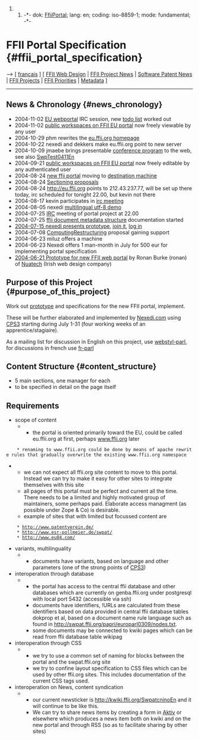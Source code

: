 1.  1.  -\*- dok: [FfiiPortal](FfiiPortal "wikilink"); lang: en; coding:
        iso-8859-1; mode: fundamental; -\*-

# FFII Portal Specification {#ffii_portal_specification}

\--\> \[ [ francais](FfiiPortalFr "wikilink") \] \[ [ FFII Web
Design](WebstylEn "wikilink") \| [ FFII Project
News](FfiiprojNewsEn "wikilink") \| [ Software Patent
News](SwpatcninoEn "wikilink") \| [ FFII
Projects](FfiiprojEn "wikilink") \| [ FFII
Priorities](FfiiprojPriorEn "wikilink") \| [
Metadata](DokDataEn "wikilink") \]

------------------------------------------------------------------------

## News & Chronology {#news_chronology}

-   2004-11-02 [ EU webportal](FfiiPortalEn "wikilink") IRC session, new
    [todo
    list](http://eu.ffii.org/workspaces/pub/intern/agenda/view "wikilink")
    worked out
-   2004-11-02 [public workspaces on FFII EU
    portal](http://eu.ffii.org/workspaces/pub/ "wikilink") now freely
    viewable by any user
-   2004-10-29 phm rewrites the [eu.ffii.org
    homepage](http://eu.ffi.org/ "wikilink")
-   2004-10-22 nexedi and dekkers make eu.ffii.org point to new server
-   2004-10-09 jmaebe brings presentable [conference
    program](http://eu.ffii.org/sections/bxl0411 "wikilink") to the web,
    see also [SwpTest0411En](SwpTest0411En "wikilink")
-   2004-09-21 [public workspaces on FFII EU
    portal](http://eu.ffii.org/workspaces/pub/ "wikilink") now freely
    editable by any authenticated user
-   2004-08-24 [ new ffii portal](FfiiPortalEn "wikilink") moving to
    [destination machine](http://eu.ffii.org/ "wikilink")
-   2004-08-24 [ Sectioning
    proposals](FfiiPortalEnSectionProposals0408En "wikilink")
-   2004-08-24 <http://eu.ffii.org> points to 212.43.237.77, will be set
    up there today, irc scheduled for tonight 22.00, but kevin not there
-   2004-08-17 kevin participates in [ irc meeting](IrcEn "wikilink")
-   2004-08-05 nexedi [multilingual utf-8
    demo](http://showroom.nexedi.org:10573/ffii.org/sections/encoding_tests "wikilink")
-   2004-07-25 [ IRC](IrcEn "wikilink") meeting of portal project at
    22.00
-   2004-07-25 [ ffii document metadata structure](DokDataEn "wikilink")
    documentation started
-   [2004-07-15 nexedi presents
    prototype](http://showroom.nexedi.org:81/ffii.org "wikilink"), [join
    it](http://showroom.nexedi.org:81/ffii.org/join_form "wikilink"),
    [log
    in](http://showroom.nexedi.org:81/ffii.org/login_form "wikilink")
-   2004-07-08
    [ComputingRestructuring](ComputingRestructuring "wikilink") proposal
    gaining support
-   2004-06-23 miluz offers a machine
-   2004-06-23 Nexedi offers 1 man-month in July for 500 eur for
    implementing portal specification
-   [2004-06-21 Prototype for new FFII web
    portal](http://www.nuatech.com/contact/web/ffii/ "wikilink") by
    Ronan Burke (ronan) of [Nuatech](http://www.nuatech.com "wikilink")
    (Irish web design company)

## Purpose of this Project {#purpose_of_this_project}

Work out [prototype](http://showroom.nexedi.org:81/ffii.org "wikilink")
and specifications for the new FFII portal, implement.

These will be further elaborated and implemented by
[Nexedi.com](http://www.nexedi.com/ "wikilink") using
[CPS3](http://zope.org/Members/nuxeo/Products/CPS3 "wikilink") starting
during July 1-31 (four working weeks of an apprentice/stagiaire).

As a mailing list for discussion in English on this project, use
[webstyl-parl](http://lists.ffii.org/mailman/listinfo/webstyl-parl/ "wikilink"),
for discussions in french use
[fr-parl](http://lists.ffii.org/mailman/listinfo/fr-parl/ "wikilink")

## Content Structure {#content_structure}

-   5 main sections, one manager for each
-   to be specified in detail on the page itself

## Requirements

-   scope of content
    -   -   the portal is oriented primarily toward the EU, could be
            called eu.ffii.org at first, perhaps www.ffii.org later

`    * renaming to www.ffii.org could be done by means of apache rewrite rules that gradually overwrite the existing www.ffii.org namespace`

-   -   we can not expect all ffii.org site content to move to this
        portal. Instead we can try to make it easy for other sites to
        integrate themselves with this site
    -   all pages of this portal must be perfect and current all the
        time. There needs to be a limited and highly motivated group of
        maintainers, some perhaps paid. Elaborate access managment (as
        possible under Zope & Co) is desirable.
    -   example of sites that with limited but focussed content are

`    * `[`http://www.patentverein.de/`](http://www.patentverein.de/)\
`    * `[`http://www.esr-pollmeier.de/swpat/`](http://www.esr-pollmeier.de/swpat/)\
`    * `[`http://www.eu04.com/`](http://www.eu04.com/)

-   variants, multilinguality
    -   -   documents have variants, based on language and other
            parameters (one of the strong points of
            [CPS3](CPS3 "wikilink"))
-   interoperation through database
    -   -   the portal has access to the central ffii database and other
            databases which are currently on genba.ffii.org under
            postgresql with local port 5432 (accessible via ssh)
        -   documents have identifiers, !URLs are calculated from these
            identifiers based on data provided in central ffii database
            tables dokprop et al, based on a document name rule language
            such as found in
            <http://swpat.ffii.org/papri/europarl0309/nodes.txt>.
        -   some documents may be connected to kwiki pages which can be
            read from ffii database table wikipag
-   interoperation through CSS
    -   -   we try to use a common set of naming for blocks between the
            portal and the swpat.ffii.org site
        -   we try to confine layout specification to CSS files which
            can be used by other ffii.org sites. This includes
            documentation of the current CSS tags used.
-   interoperation on News, content syndication
    -   -   our current newsticker is
            <http://kwiki.ffii.org/SwpatcninoEn> and it will continue to
            be like this.
        -   We can try to share news items by creating a form in [
            Aktiv](AktivEn "wikilink") or elsewhere which produces a
            news item both on kwiki and on the new portal and through
            RSS (so as to facilitate sharing by other sites)
